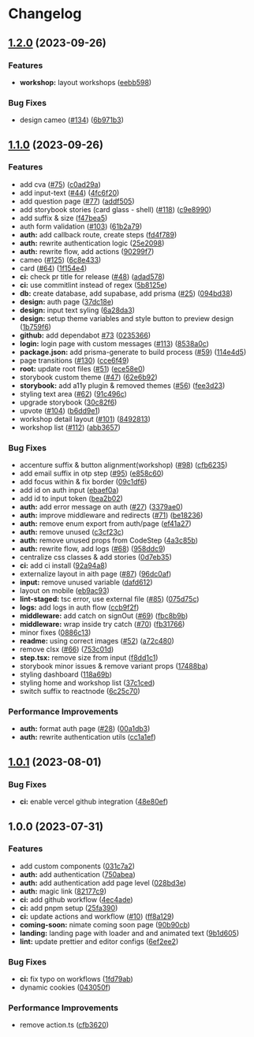 # Changelog

## [1.2.0](https://github.com/kettei-sproutty/scuderia-fe/compare/v1.1.0...v1.2.0) (2023-09-26)


### Features

* **workshop:** layout workshops ([eebb598](https://github.com/kettei-sproutty/scuderia-fe/commit/eebb598abc7cc09ad0011d1bdda7fd84016db387))


### Bug Fixes

* design cameo ([#134](https://github.com/kettei-sproutty/scuderia-fe/issues/134)) ([6b971b3](https://github.com/kettei-sproutty/scuderia-fe/commit/6b971b38f2b0af24453610ef0a1fd44f8781a999))

## [1.1.0](https://github.com/kettei-sproutty/scuderia-fe/compare/v1.0.1...v1.1.0) (2023-09-26)


### Features

* add cva ([#75](https://github.com/kettei-sproutty/scuderia-fe/issues/75)) ([c0ad29a](https://github.com/kettei-sproutty/scuderia-fe/commit/c0ad29a1beb7413b585389a23e8c6f1df51b08c2))
* add input-text ([#44](https://github.com/kettei-sproutty/scuderia-fe/issues/44)) ([4fc6f20](https://github.com/kettei-sproutty/scuderia-fe/commit/4fc6f203aed64a58c7f701b3a2e23f66a1e4f616))
* add question page ([#77](https://github.com/kettei-sproutty/scuderia-fe/issues/77)) ([addf505](https://github.com/kettei-sproutty/scuderia-fe/commit/addf505920cc7f788fe5d1dae3b0a703b1f02f16))
* add storybook stories (card glass - shell) ([#118](https://github.com/kettei-sproutty/scuderia-fe/issues/118)) ([c9e8990](https://github.com/kettei-sproutty/scuderia-fe/commit/c9e899095c38fdc5fc501e962665734820e5014d))
* add suffix & size ([f47bea5](https://github.com/kettei-sproutty/scuderia-fe/commit/f47bea5334d17d200b2e47643dc6082ddb344771))
* auth form validation ([#103](https://github.com/kettei-sproutty/scuderia-fe/issues/103)) ([61b2a79](https://github.com/kettei-sproutty/scuderia-fe/commit/61b2a790bd007d44c8453089f08b5b98125e82ee))
* **auth:** add callback route, create steps ([fd4f789](https://github.com/kettei-sproutty/scuderia-fe/commit/fd4f7897246e4c9797e25ab3882fcc383abdf150))
* **auth:** rewrite authentication logic ([25e2098](https://github.com/kettei-sproutty/scuderia-fe/commit/25e2098adbc446ecf37fadfb5a2f7670829fccf0))
* **auth:** rewrite flow, add actions ([90299f7](https://github.com/kettei-sproutty/scuderia-fe/commit/90299f7cc9b754a917320de19b4cc2d1fe260e78))
* cameo ([#125](https://github.com/kettei-sproutty/scuderia-fe/issues/125)) ([6c8e433](https://github.com/kettei-sproutty/scuderia-fe/commit/6c8e4330db8386fa308ac7925ae007690e4215ce))
* card ([#64](https://github.com/kettei-sproutty/scuderia-fe/issues/64)) ([1f154e4](https://github.com/kettei-sproutty/scuderia-fe/commit/1f154e4b010af42ce79d358f7888209ed618bdc3))
* **ci:** check pr title for release ([#48](https://github.com/kettei-sproutty/scuderia-fe/issues/48)) ([adad578](https://github.com/kettei-sproutty/scuderia-fe/commit/adad578989ac0b3cb650f0d0f1eb2e8c85be05fb))
* **ci:** use commitlint instead of regex ([5b8125e](https://github.com/kettei-sproutty/scuderia-fe/commit/5b8125e076caf1c5ec43c5f5dd97b3228bf4eec5))
* **db:** create database, add supabase, add prisma ([#25](https://github.com/kettei-sproutty/scuderia-fe/issues/25)) ([094bd38](https://github.com/kettei-sproutty/scuderia-fe/commit/094bd38448dc4d385ab09da5e3e0ae1a428336f9))
* **design:** auth page ([37dc18e](https://github.com/kettei-sproutty/scuderia-fe/commit/37dc18ecf201d70051293760cc61f75ed52acb3c))
* **design:** input text syling ([6a28da3](https://github.com/kettei-sproutty/scuderia-fe/commit/6a28da3769763e869c02defabdeb2dbd218a40c8))
* **design:** setup theme variables and style button to preview design ([1b759f6](https://github.com/kettei-sproutty/scuderia-fe/commit/1b759f6ddec5fd6dffbcd952c5a27f8d25e0cead))
* **github:** add dependabot [#73](https://github.com/kettei-sproutty/scuderia-fe/issues/73) ([0235366](https://github.com/kettei-sproutty/scuderia-fe/commit/02353664986ac720e5c1e2102501b127d686298a))
* **login:** login page with custom messages ([#113](https://github.com/kettei-sproutty/scuderia-fe/issues/113)) ([8538a0c](https://github.com/kettei-sproutty/scuderia-fe/commit/8538a0c9343d2c6ad2cedc78d328966e28747d16))
* **package.json:** add prisma-generate to build process ([#59](https://github.com/kettei-sproutty/scuderia-fe/issues/59)) ([114e4d5](https://github.com/kettei-sproutty/scuderia-fe/commit/114e4d5f16b4b6c9fc8d22da1b40376cdab67bbd))
* page transitions ([#130](https://github.com/kettei-sproutty/scuderia-fe/issues/130)) ([cce6f49](https://github.com/kettei-sproutty/scuderia-fe/commit/cce6f4950c6e9b9cf1efabe2dd0da043a86e4235))
* **root:** update root files ([#51](https://github.com/kettei-sproutty/scuderia-fe/issues/51)) ([ece58e0](https://github.com/kettei-sproutty/scuderia-fe/commit/ece58e040fce851b533a045c678b144d1f2157a3))
* storybook custom theme ([#47](https://github.com/kettei-sproutty/scuderia-fe/issues/47)) ([62e6b92](https://github.com/kettei-sproutty/scuderia-fe/commit/62e6b92f883b87d2d79cb772c78ec54acc86aa65))
* **storybook:** add a11y plugin & removed themes ([#56](https://github.com/kettei-sproutty/scuderia-fe/issues/56)) ([fee3d23](https://github.com/kettei-sproutty/scuderia-fe/commit/fee3d23156fe93bf668a358ab8be544e124ad62c))
* styling text area ([#62](https://github.com/kettei-sproutty/scuderia-fe/issues/62)) ([91c496c](https://github.com/kettei-sproutty/scuderia-fe/commit/91c496c7038a710ed258c82ea28c6390272f5f68))
* upgrade storybook ([30c82f6](https://github.com/kettei-sproutty/scuderia-fe/commit/30c82f6f3127647eb75dd30ca76839a7b81b287d))
* upvote ([#104](https://github.com/kettei-sproutty/scuderia-fe/issues/104)) ([b6dd9e1](https://github.com/kettei-sproutty/scuderia-fe/commit/b6dd9e1d6287de07bbfb9bff838652803ad214a5))
* workshop detail layout ([#101](https://github.com/kettei-sproutty/scuderia-fe/issues/101)) ([8492813](https://github.com/kettei-sproutty/scuderia-fe/commit/84928136842522fad1feb5ff6cede529a892e323))
* workshop list ([#112](https://github.com/kettei-sproutty/scuderia-fe/issues/112)) ([abb3657](https://github.com/kettei-sproutty/scuderia-fe/commit/abb3657222def0fd552d97e1a91aed5a66ab324c))


### Bug Fixes

* accenture suffix & button alignment(workshop) ([#98](https://github.com/kettei-sproutty/scuderia-fe/issues/98)) ([cfb6235](https://github.com/kettei-sproutty/scuderia-fe/commit/cfb623550ae977c43ab0542f10a599750e2a07c5))
* add email suffix in otp step ([#95](https://github.com/kettei-sproutty/scuderia-fe/issues/95)) ([e858c60](https://github.com/kettei-sproutty/scuderia-fe/commit/e858c60502381c323db50fa9a00f01cf93f92809))
* add focus within & fix border ([09c1df6](https://github.com/kettei-sproutty/scuderia-fe/commit/09c1df624c20f8ce97a6adf7836ab831434a9433))
* add id on auth input ([ebaef0a](https://github.com/kettei-sproutty/scuderia-fe/commit/ebaef0a0eff23405e0602547cf3df227e4cd8339))
* add id to input token ([bea2b02](https://github.com/kettei-sproutty/scuderia-fe/commit/bea2b02f383f3249aa1599c443773be2549ca7d0))
* **auth:** add error message on auth ([#27](https://github.com/kettei-sproutty/scuderia-fe/issues/27)) ([3379ae0](https://github.com/kettei-sproutty/scuderia-fe/commit/3379ae0c47ab92e87e1667da36164f4528e67264))
* **auth:** improve middleware and redirects ([#71](https://github.com/kettei-sproutty/scuderia-fe/issues/71)) ([be18236](https://github.com/kettei-sproutty/scuderia-fe/commit/be18236ac4d76374a3ea3a19a959daae4cd044f4))
* **auth:** remove enum export from auth/page ([ef41a27](https://github.com/kettei-sproutty/scuderia-fe/commit/ef41a2746cf19d519caec887c3c34ec26868c8b6))
* **auth:** remove unused ([c3cf23c](https://github.com/kettei-sproutty/scuderia-fe/commit/c3cf23cf6425cd9be5166b661fb1bbed89075f92))
* **auth:** remove unused props from CodeStep ([4a3c85b](https://github.com/kettei-sproutty/scuderia-fe/commit/4a3c85bbdb93762211f9c382500620f13ed56e8d))
* **auth:** rewrite flow, add logs ([#68](https://github.com/kettei-sproutty/scuderia-fe/issues/68)) ([958ddc9](https://github.com/kettei-sproutty/scuderia-fe/commit/958ddc9c99517234aa4ec17c072eeaec14838cd4))
* centralize css classes & add stories ([0d7eb35](https://github.com/kettei-sproutty/scuderia-fe/commit/0d7eb35386f7fa44e451101583c0613866e02278))
* **ci:** add ci install ([92a94a8](https://github.com/kettei-sproutty/scuderia-fe/commit/92a94a875467faed6331a8122a86555f1b09706f))
* externalize layout in aith page ([#87](https://github.com/kettei-sproutty/scuderia-fe/issues/87)) ([96dc0af](https://github.com/kettei-sproutty/scuderia-fe/commit/96dc0afed9deb65f2dc859e792fa0110e1dcf4fc))
* **input:** remove unused variable ([dafd612](https://github.com/kettei-sproutty/scuderia-fe/commit/dafd6126aec53afa60756385bbbbe5cc3387b24c))
* layout on mobile ([eb9ac93](https://github.com/kettei-sproutty/scuderia-fe/commit/eb9ac934b6341b788fc81393f3423ed27ba9787f))
* **lint-staged:** tsc error, use external file ([#85](https://github.com/kettei-sproutty/scuderia-fe/issues/85)) ([075d75c](https://github.com/kettei-sproutty/scuderia-fe/commit/075d75c02bf861ac9c60237229c0e170f0965060))
* **logs:** add logs in auth flow ([ccb9f2f](https://github.com/kettei-sproutty/scuderia-fe/commit/ccb9f2f4a3d796039c56423d19b73ed2d7ad82f5))
* **middleware:** add catch on signOut ([#69](https://github.com/kettei-sproutty/scuderia-fe/issues/69)) ([fbc8b9b](https://github.com/kettei-sproutty/scuderia-fe/commit/fbc8b9b9a94a28adfe9691ec13fc59e14da5e9b2))
* **middleware:** wrap inside try catch ([#70](https://github.com/kettei-sproutty/scuderia-fe/issues/70)) ([fb31766](https://github.com/kettei-sproutty/scuderia-fe/commit/fb317661867612b1364bacd831788b5ef7bcfda6))
* minor fixes ([0886c13](https://github.com/kettei-sproutty/scuderia-fe/commit/0886c13da1d8379ca57453b95dd16cfce9b2c753))
* **readme:** using correct images ([#52](https://github.com/kettei-sproutty/scuderia-fe/issues/52)) ([a72c480](https://github.com/kettei-sproutty/scuderia-fe/commit/a72c4807cfaa11271d85b0162f8663e977d41955))
* remove clsx ([#66](https://github.com/kettei-sproutty/scuderia-fe/issues/66)) ([753c01d](https://github.com/kettei-sproutty/scuderia-fe/commit/753c01ddd1709138d26edfe5da7ea60863afa201))
* **step.tsx:** remove size from input ([f8dd1c1](https://github.com/kettei-sproutty/scuderia-fe/commit/f8dd1c18ee80378a287ad3d9e1b7023e7e4576ac))
* storybook minor issues & remove variant props ([17488ba](https://github.com/kettei-sproutty/scuderia-fe/commit/17488baaf392a168d3ec5c4637778c9c7fdbe5e4))
* styling dashboard ([118a69b](https://github.com/kettei-sproutty/scuderia-fe/commit/118a69bcfdd3e873e298dbcd46a380ab007e1245))
* styling home and workshop list ([37c1ced](https://github.com/kettei-sproutty/scuderia-fe/commit/37c1ceda3c724dfa0d105cef0a18631e48dd8081))
* switch suffix to reactnode ([6c25c70](https://github.com/kettei-sproutty/scuderia-fe/commit/6c25c707dadb56970f66e810c6612c35cc516e66))


### Performance Improvements

* **auth:** format auth page ([#28](https://github.com/kettei-sproutty/scuderia-fe/issues/28)) ([00a1db3](https://github.com/kettei-sproutty/scuderia-fe/commit/00a1db3cd90c235d5290fcae4d5f2d644fa8e6b3))
* **auth:** rewrite authentication utils ([cc1a1ef](https://github.com/kettei-sproutty/scuderia-fe/commit/cc1a1ef2ee966b6159797b6913b5f1a471933088))

## [1.0.1](https://github.com/kettei-sproutty/scuderia-fe/compare/v1.0.0...v1.0.1) (2023-08-01)

### Bug Fixes

- **ci:** enable vercel github integration ([48e80ef](https://github.com/kettei-sproutty/scuderia-fe/commit/48e80efb18845043636d6e91a212580be9900be8))

## 1.0.0 (2023-07-31)

### Features

- add custom components ([031c7a2](https://github.com/kettei-sproutty/scuderia-fe/commit/031c7a229ad80a9bba51dc8544cb3d0a15ec34fb))
- **auth:** add authentication ([750abea](https://github.com/kettei-sproutty/scuderia-fe/commit/750abeac70e165ad09a9e9eed5d1ac1feca62618))
- **auth:** add authentication add page level ([028bd3e](https://github.com/kettei-sproutty/scuderia-fe/commit/028bd3e4a7419910749c84ffc4cfa46851833587))
- **auth:** magic link ([82177c9](https://github.com/kettei-sproutty/scuderia-fe/commit/82177c98d803a07b756d9800b226f6d708866237))
- **ci:** add github workflow ([4ec4ade](https://github.com/kettei-sproutty/scuderia-fe/commit/4ec4adefd6ab1282ae6dbf52ff013af492fe8176))
- **ci:** add pnpm setup ([25fa390](https://github.com/kettei-sproutty/scuderia-fe/commit/25fa39082f3ee7b10e88a7d7d84ac344c911c90c))
- **ci:** update actions and workflow ([#10](https://github.com/kettei-sproutty/scuderia-fe/issues/10)) ([ff8a129](https://github.com/kettei-sproutty/scuderia-fe/commit/ff8a129ba1849f4a3d979e641bae7863c5173332))
- **coming-soon:** nimate coming soon page ([90b90cb](https://github.com/kettei-sproutty/scuderia-fe/commit/90b90cb85bfa428089f076548f5c829b54a50024))
- **landing:** landing page with loader and and animated text ([9b1d605](https://github.com/kettei-sproutty/scuderia-fe/commit/9b1d605f48fc69255dbfa697a3e62336a7faac68))
- **lint:** update prettier and editor configs ([6ef2ee2](https://github.com/kettei-sproutty/scuderia-fe/commit/6ef2ee2bcc9b59cbb3bdf1ad11a6f24e47dec417))

### Bug Fixes

- **ci:** fix typo on workflows ([1fd79ab](https://github.com/kettei-sproutty/scuderia-fe/commit/1fd79ab565b44df0c443ec08c5b7c26275687fa1))
- dynamic cookies ([043050f](https://github.com/kettei-sproutty/scuderia-fe/commit/043050feacee5a21cd1de81da1494f094468ee18))

### Performance Improvements

- remove action.ts ([cfb3620](https://github.com/kettei-sproutty/scuderia-fe/commit/cfb3620ee77c98fc0a38e18f8c40fcba6c10f280))
